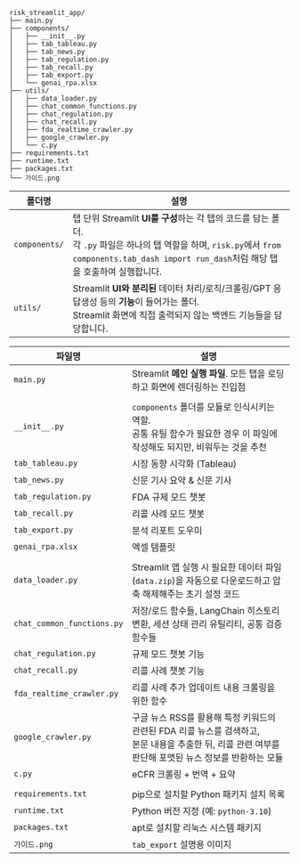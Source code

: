 ```
risk_streamlit_app/
├── main.py
├── components/
│   ├── __init__.py
│   ├── tab_tableau.py
│   ├── tab_news.py
│   ├── tab_regulation.py
│   ├── tab_recall.py
│   ├── tab_export.py
│   └── genai_rpa.xlsx
├── utils/
│   ├── data_loader.py
│   ├── chat_common_functions.py
│   ├── chat_regulation.py
│   ├── chat_recall.py
│   ├── fda_realtime_crawler.py
│   ├── google_crawler.py
│   └── c.py
├── requirements.txt
├── runtime.txt
├── packages.txt
└── 가이드.png
```


| 폴더명           | 설명                                                                                                                                                  |
| ------------- | --------------------------------------------------------------------------------------------------------------------------------------------------- |
| `components/` | 탭 단위 Streamlit **UI를 구성**하는 각 탭의 코드를 담는 폴더.<br>각 `.py` 파일은 하나의 탭 역할을 하며, `risk.py`에서 `from components.tab_dash import run_dash`처럼 해당 탭을 호출하여 실행합니다. |
| `utils/`      | Streamlit **UI와 분리된** 데이터 처리/로직/크롤링/GPT 응답생성 등의 **기능**이 들어가는 폴더.<br>Streamlit 화면에 직접 출력되지 않는 백엔드 기능들을 담당합니다.    |

| 파일명                        | 설명                                                                                            |
| -------------------------- | --------------------------------------------------------------------------------------------- |
| `main.py`                  | Streamlit **메인 실행 파일**. 모든 탭을 로딩하고 화면에 렌더링하는 진입점                                              |
|                            |                                                                                                                    |
| `__init__.py`              | `components` 폴더를 모듈로 인식시키는 역할.<br>공통 유틸 함수가 필요한 경우 이 파일에 작성해도 되지만, 비워두는 것을 추천                 |
| `tab_tableau.py`           | 시장 동향 시각화 (Tableau)                                                                           |
| `tab_news.py`              | 신문 기사 요약 & 신문 기사                                                                              |
| `tab_regulation.py`        | FDA 규제 모드 챗봇                                                                                  |
| `tab_recall.py`            | 리콜 사례 모드 챗봇                                                                                   |
| `tab_export.py`            | 분석 리포트 도우미                                                                                    |
| `genai_rpa.xlsx`           | 엑셀 템플릿                                                                                        |
|                            |                                                                                                                    |
| `data_loader.py`           | Streamlit 앱 실행 시 필요한 데이터 파일(`data.zip`)을 자동으로 다운로드하고 압축 해제해주는 초기 설정 코드                        |
| `chat_common_functions.py` | 저장/로드 함수들, LangChain 히스토리 변환, 세션 상태 관리 유틸리티, 공통 검증 함수들                                        |
| `chat_regulation.py`       | 규제 모드 챗봇 기능                                                                                   |
| `chat_recall.py`           | 리콜 사례 챗봇 기능                                                                                   |
| `fda_realtime_crawler.py`  | 리콜 사례 추가 업데이트 내용 크롤링을 위한 함수                                                                   |
| `google_crawler.py`        | 구글 뉴스 RSS를 활용해 특정 키워드의 관련된 FDA 리콜 뉴스를 검색하고,<br>본문 내용을 추출한 뒤, 리콜 관련 여부를 판단해 포맷된 뉴스 정보를 반환하는 모듈 |
| `c.py`                     | eCFR 크롤링 + 번역 + 요약                                                                            |
|                            |                                                                                                                    |
| `requirements.txt`         | pip으로 설치할 Python 패키지 설치 목록                                                                    |
| `runtime.txt`              | Python 버전 지정 (예: `python-3.10`)                                                               |
| `packages.txt`             | apt로 설치할 리눅스 시스템 패키지                                                                          |
| `가이드.png`                  | `tab_export` 설명용 이미지                                                                          |
